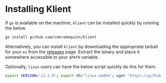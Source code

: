 # Installing Klient

If `go` is available on the machine, `klient` can be installed quickly by running the below.

```bash
go install github.com/comradequinn/klient
```

Alternatively, you can install `klient` by downloading the appropriate tarball for your `os` from the [releases](https://github.com/comradequinn/klient/releases) page. Extract the binary and place it somewhere accessible to your `$PATH` variable.

Optionally, `linux` users can have the below script quickly do this for them.

```bash
export VERSION="v1.2.0"; export OS="linux-amd64"; wget "https://github.com/comradequinn/klient/releases/download/${VERSION}/klient-${VERSION}-${OS}.tar.gz" && tar -xf "klient-${VERSION}-${OS}.tar.gz" && rm -f "klient-${VERSION}-${OS}.tar.gz" && chmod +x klient && sudo mv klient /usr/local/bin/
```